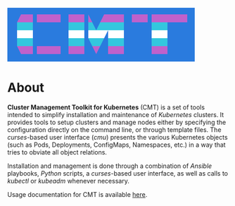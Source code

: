 ![CMT Logo](docs/images/cmt_logo.png)

# About

__Cluster Management Toolkit for Kubernetes__ (CMT) is a set of tools intended
to simplify installation and maintenance of _Kubernetes_ clusters. It provides
tools to setup clusters and manage nodes either by specifying the configuration
directly on the command line, or through template files. The _curses_-based
user interface (_cmu_) presents the various Kubernetes objects (such as
Pods, Deployments, ConfigMaps, Namespaces, etc.) in a way that tries to obviate
all object relations.

Installation and management is done through a combination of _Ansible_ playbooks,
_Python_ scripts, a _curses_-based user interface, as well as calls to _kubectl_
or _kubeadm_ whenever necessary.

Usage documentation for CMT is available [here](docs/README.md).
